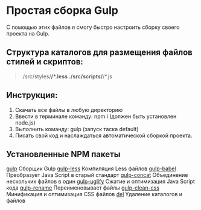 # Простая сборка Gulp

С помощью этих файлов я смогу быстро настроить сборку своего проекта на Gulp.

## Структура каталогов для размещения файлов стилей и скриптов:
>./src/styles/**/*.less 
>./src/scripts/**/*.js

## Инструкция:
1. Скачать все файлы в любую директорию
2. Ввести в терминале команду: npm i (должен быть установлен node.js)
3. Выполнить команду: gulp (запуск таска default)
4. Писать свой код и наслаждаться автоматической сборкой проекта.

## Установленные NPM пакеты
[gulp](https://www.npmjs.com/package/gulp) Сборщик Gulp
[gulp-less](https://www.npmjs.com/package/gulp-less) Компиляция Less файлов
[gulp-babel](https://www.npmjs.com/package/gulp-babel) Преобразует Java Script в старый стандарт
[gulp-concat](https://www.npmjs.com/package/gulp-concat) Объединение нескольких файлов в один
[gulp-uglify](https://www.npmjs.com/package/gulp-uglify) Сжатие и оптимизация Java Script кода
[gulp-rename](https://www.npmjs.com/package/gulp-rename) Переименовывает файлы
[gulp-clean-css](https://www.npmjs.com/package/gulp-clean-css) Минификация и оптимизация CSS файлов
[del](https://www.npmjs.com/package/gulp-del) Удаление каталогов и файлов